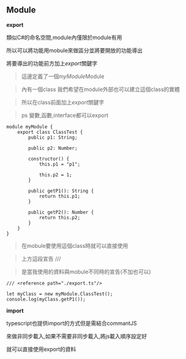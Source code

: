 
Module
------

**export**

類似C#的命名空間,module內僅限於module有用

所以可以將功能用mobule來做區分並將要開放的功能導出

將要導出的功能前方加上*export*關鍵字

> 這邊定義了一個*myModule*Module

> 內有一個class 我們希望在module外部也可以建立這個class的實體

> 所以在class前面加上*export*關鍵字

> ps 變數,函數,interface都可以export

```
module myModule {
    export class ClassTest {
        public p1: String;

        public p2: Number;

        constructor() {
            this.p1 = "p1";

            this.p2 = 1;
        }

        public getP1(): String {
            return this.p1;
        }

        public getP2(): Number {
            return this.p2;
        }
    }
}

```

> 在mobule要使用這個class時就可以直接使用

> 上方這段宣告 /// <reference path="./export.ts"/>

> 是當我使用的資料與mobule不同時的宣告(不加也可以)

```
/// <reference path="./export.ts"/>

let myClass = new myModule.ClassTest();
console.log(myClass.getP1());
```

**import**

typescript也提供import的方式但是需結合commantJS

來做非同步載入,如果不需要非同步載入,將js載入順序設定好

就可以直接使用export的資料
